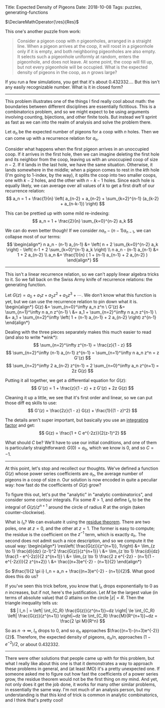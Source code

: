 Title: Expected Density of Pigeons
Date: 2018-10-08
Tags: puzzles, generating-functions

<span class="mathdefs">
$\DeclareMathOperator{\res}{Res}$
</span>

This one's another puzzle from work:

> Consider a pigeon coop with $n$ pigeonholes, arranged in a straight line. When a pigeon arrives at the coop, it will roost in a pigeonhole only if it is empty, and both neighboring pigeonholes are also empty. It selects such a pigeonhole uniformly at random, enters the pigeonhole, and does not leave. At some point, the coop will fill up, but not every pigeonhole will be occupied. What is the expected density of pigeons in the coop, as $n$ grows large?

If you run a few simulations, you get that it's about $0.432332\ldots$. But this isn't any easily recognizable number. What is it in closed form?

<!-- more -->

---

This problem illustrates one of the things I find really cool about math: the boundaries between different disciplines are essentially fictitious. This is a combinatorics problem, and so we might expect to be using arguments involving counting, bijections, and other finite tools. But instead we'll sprint as fast as we can into the realm of analysis and solve the problem there.

Let $a_n$ be the expected number of pigeons for a coop with $n$ holes. Then we can come up with a recurrence relation for $a_n$.

Consider what happens when the first pigeon arrives in an unoccupied coop. If it arrives in the first hole, then we can imagine deleting the first hole and its neighbor from the coop, leaving us with an unoccupied coop of size $n - 2$. If it lands in the last hole, we have the same situation. Otherwise, it lands somewhere in the middle; when a pigeon comes to rest in the $k$th hole (I'm going to $1$-index, by the way), it splits the coop into two smaller coops, one with $k - 2$ holes, and the other with $n - k - 1$ holes. Since each hole is equally likely, we can average over all values of $k$ to get a first draft of our recurrence relation:
$$ a_n = 1 + \frac{1}{n} \left( a_{n-2} + a_{n-2} + \sum_{k=2}^{n-1} (a_{k-2} + a_{n-k-1}) \right) $$

This can be prettied up with some mild re-indexing:
$$ a_n = 1 + \frac{2}{n} \sum_{k=0}^{n-2} a_k $$

We can do even better though! If we consider $n a_n - (n-1) a_{n-1}$, we can collapse most of our terms:
$$
\begin{align*}
n a_n - (n-1) a_{n-1} &= \left( n + 2 \sum_{k=0}^{n-2} a_k \right) - \left( n-1 + 2 \sum_{k=0}^{n-1} a_k \right) \\
n a_n - (n-1) a_{n-1} &= 1 + 2 a_{n-2} \\
a_n &= \frac{1}{n} ( 1 + (n-1) a_{n-1} + 2 a_{n-2} )
\end{align*}
$$

---

This isn't a linear recurrence relation, so we can't apply linear algebra tricks to it. So we fall back on the Swiss Army knife of recurrence relations: the generating function.

Let $G(z) = a_0 + a_1 z + a_2 z^2 + a_3 z^3 + \cdots$. We don't know what this function is yet, but we can use the recurrence relation to pin down what it is.
\begin{align*}
G(z) &= \sum_{n=0}^\infty a_n z^n \\
G'(z) &= \sum_{n=1}^\infty n a_n z^{n-1} \\
&= a_1 + \sum_{n=2}^\infty n a_n z^{n-1} \\
&= a_1 + \sum_{n=2}^\infty \left( 1 + (n-1) a_{n-1} + 2 a_{n-2} \right) z^{n-1}
\end{align*}

Dealing with the three pieces separately makes this much easier to read (and also to write \*wink\*):
$$ \sum_{n=2}^\infty z^{n-1} = \frac{z}{1 - z} $$
$$ \sum_{n=2}^\infty (n-1) a_{n-1} z^{n-1} = \sum_{n=1}^\infty n a_n z^n = z G'(z) $$
$$ \sum_{n=2}^\infty 2 a_{n-2} z^{n-1} = 2 \sum_{n=0}^\infty a_n z^{n+1} = 2z G(z) $$

Putting it all together, we get a differential equation for $G(z)$:
$$ G'(z) = 1 + \frac{z}{1 - z} + z G'(z) + 2z G(z) $$

Cleaning it up a little, we see that it's first order and linear, so we can put those diff eq skills to use:
$$ G'(z) = \frac{2z}{1 - z} G(z) + \frac{1}{(1 - z)^2} $$

The details aren't super important, but basically you use an [integrating factor](https://en.wikipedia.org/wiki/Integrating_factor) and get:
$$ G(z) = \frac{1 + C e^{-2z}}{2(z-1)^2} $$

What should $C$ be? We'll have to use our initial conditions, and one of them is particularly straightforward: $G(0) = a_0$, which we know is $0$, and so $C = -1$.

---

At this point, let's stop and recollect our thoughts. We've defined a function $G(z)$ whose power series coefficients are $a_n$, the average number of pigeons in a coop of size $n$. Our solution is now encoded in quite a peculiar way: how fast do the coefficients of $G(z)$ grow?

<!-- TODO smart quotes -->
To figure this out, let's put the "analytic" in "analytic combinatorics", and consider some contour integrals. Fix some $R > 1$, and define $I_n$ to be the integral of $G(z)/z^{n+1}$ around the circle of radius $R$ at the origin (taken counter-clockwise).

What is $I_n$? We can evaluate it using the [residue theorem]({filename}2018-10-01-residues.md). There are two poles, one at $z = 0$, and the other at $z = 1$. The former is easy to compute; the residue is the coefficient on the $z^{-1}$ term, which is exactly $a_n$. The second does not admit such a nice description, and so we compute it the usual way:
\begin{align*}
\res\left( \frac{G(z)}{z^{n+1}}, 1\right) &= \lim_{z \to 1} \frac{d}{dz} (z-1)^2 \frac{G(z)}{z^{n+1}} \\
&= \lim_{z \to 1} \frac{d}{dz} \frac{1 - e^{-2z}}{2 z^{n+1}} \\
&= \lim_{z \to 1} \frac{2 z e^{-2z} - (n+1)(1 - e^{-2z})}{2 z^{n+2}} \\
&= \frac{(n+3)e^{-2} - (n+1)}{2}
\end{align*}

So $\frac{1}{2 \pi i} I_n = a_n + \frac{(n+3)e^{-2} - (n+1)}{2}$. What good does this do us?

If you've seen this trick before, you know that $I_n$ drops exponentially to $0$ as $n$ increases, but if not, here's the justification. Let $M$ be the largest value (in terms of absolute value) that $G$ attains on the circle $|z| = R$. Then the triangle inequality tells us:
$$ | I_n | = \left| \int_{C_R} \frac{G(z)}{z^{n+1}}~dz \right| \le \int_{C_R} \left| \frac{G(z)}{z^{n+1}} \right|~dz \le \int_{C_R} \frac{M}{R^{n+1}}~dz = \frac{2 \pi M}{R^n} $$

So as $n \to \infty$, $I_n$ drops to $0$, and so $a_n$ approaches $\frac{(n+1)-(n+3)e^{-2}}{2}$. Therefore, the expected density of pigeons, $a_n/n$, approaches $(1 - e^{-2})/2$, or about $0.432332$.

---

There were other solutions that people came up with for this problem, but what I really like about this one is that it demonstrates a way to approach these problems in general, and (at least IMO) it's a pretty unexpected one. If someone asked me to figure out how fast the coefficients of a power series grow, the residue theorem would not be the first thing on my mind. And yet, not only does it get the job done, it works for many other similar problems, in essentially the same way. I'm not much of an analysis person, but my understanding is that this kind of trick is common in analytic combinatorics, and I think that's pretty cool!

